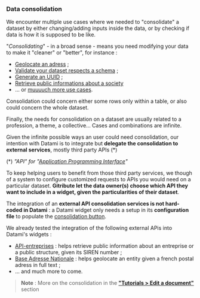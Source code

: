 ### Data consolidation

We encounter multiple use cases where we needed to "consolidate" a dataset by either changing/adding inputs inside the data, or by checking if data is how it is supposed to be like. 

"_Consolidating_" - in a broad sense - means you need modifying your data to make it "cleaner" or "better", for instance :

- [Geolocate an adress](https://adresse.data.gouv.fr/csv) ; 
- [Validate your dataset respects a schema](https://validata.fr/) ; 
- [Generate an UUID](https://heidi.etalab.studio) ;
- [Retrieve public informations about a society](https://api.gouv.fr/les-api/api-entreprise)
- ... or [muuuuch more use cases](https://api.gouv.fr/).

Consolidation could concern either some rows only within a table, or also could concern the whole dataset. 

Finally, the needs for consolidation on a dataset are usually related to a profession, a theme, a collective... Cases and combinations are infinite.

Given the infinite possible ways an user could need consolidation, our intention with Datami is to integrate but **delegate the consolidation to external services**, mostly third party APIs (*) 

(*) _"API" for "[Application Programming Interface](https://en.wikipedia.org/wiki/API)"_

To keep helping users to benefit from those third party services, we though of a system to configure customized requests to APIs you would need on a particular dataset. **Gitribute let the data owner(s) choose which API they want to include in a widget, given the particularities of their dataset**.

The integration of an **external API consolidation services is not hard-coded in Datami** : a Datami widget only needs a setup in its **configuration file** to populate the [consolidation button](/tutorial-edition).

We already tested the integration of the following external APis into Datami's widgets :

- [API-entreprises](https://api.gouv.fr/les-api/api-entreprise) : helps retrieve public information about an entreprise or a public structure, given its SIREN number ;
- [Base Adresse Nationale](https://adresse.data.gouv.fr/api-doc/adresse) : helps geolocate an entity given a french postal adress in full text ;
- ... and much more to come.

> **Note** : More on the consolidation in the **["Tutorials > Edit a document"](/tutorial-edition)** section
